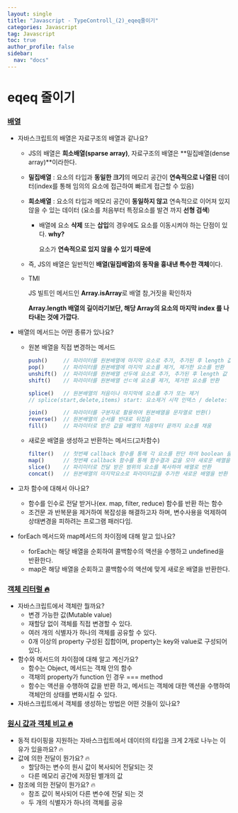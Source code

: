 ```yaml
---
layout: single
title: "Javascript - TypeControll_(2)_eqeq줄이기"
categories: Javascript
tag: Javascript
toc: true
author_profile: false
sidebar:
  nav: "docs"
---
```


# eqeq 줄이기

### [배열](https://github.com/junh0328/prepare_frontend_interview/blob/main/js.md#%EB%B0%B0%EC%97%B4)

- 자바스크립트의 배열은 자료구조의 배열과 같나요?
    - JS의 배열은 **희소배열(sparse array)**, 자료구조의 배열은 **밀집배열(dense array)**이라한다.
    - **밀집배열** : 요소의 타입과 **동일한 크기**의 메모리 공간이 **연속적으로 나열된** 데이터(index를 통해 임의의 요소에 접근하여 빠르게 접근할 수 있음)
    - **희소배열** : 요소의 타입과  메모리 공간이 **동일하지 않고** 연속적으로 이어져 있지 않을 수 있는 데이터 (요소를 처음부터 특정요소를 발견 까지 **선형 검색**)
        - 배열에 요소 **삭제** 또는 **삽입**의 경우에도 요소를 이동시켜야 하는 단점이 있다. **why?**
            
            요소가 **연속적으로 있지 않을 수 있기 때문에**
            
    - 즉, JS의 배열은 일반적인 **배열(밀집배열)의 동작을 흉내낸 특수한 객체**이다.
    - TMI
        
        JS 빌트인 메서드인 **Array.isArray**로 배열 참,거짓을 확인하자
        
        **Array.length 배열의 길이라기보단, 해당 Array의 요소의 마지막 index 를 나타내는 것에 가깝다.**
        
- 배열의 메서드는 어떤 종류가 있나요?
    - 원본 배열을 직접 변경하는 메서드
        
        ```jsx
        push()     // 파라미터를 원본배열에 마지막 요소로 추가, 추가된 후 length 값 반환
        pop()      // 파라미터를 원본배열에 마지막 요소를 제거, 제거한 요소를 반환
        unshift()  // 파라미터를 원본배열 선두에 요소로 추가, 추가된 후 length 값 반환
        shift()    // 파라미터를 원본배열 선ㄷ에 요소를 제거, 제거한 요소를 반환
        
        splice()   // 원본배열의 처음이나 마지막에 요소를 추가 또는 제거
        // splice(start,delete,items) start: 요소제거 시작 인덱스 / delete: 제거 요소 갯수 / items: 제거한 위치(index)에 대체될 요소 (option)
        
        join()     // 파라미터를 구분자로 활용하여 원본배열을 문자열로 반환()
        reverse()  // 원본배열의 순서를 반대로 뒤집음
        fill()     // 파라미터로 받은 값을 배열의 처음부터 끝까지 요소를 채움
        ```
        
    - 새로운 배열을 생성하고 반환하는 메서드(고차함수)
        
        ```jsx
        filter()   // 첫번째 callback 함수를 통해 각 요소를 판단 하여 boolean 을 통해 유지 및 제거하여 새로운 배열을 반환
        map()      // 첫번쨰 callback 함수를 통해 함수결과 값을 모아 새로운 배열을 반환
        slice()    // 파리미터로 전달 받은 범위의 요소를 복사하여 배열로 반환
        concat()   // 원본배열의 마지막요소로 파라미터값을 추가한 새로운 배열을 반환
        ```
        
- 고차 함수에 대해서 아나요?
    - 함수를 인수로 전달 받거나(ex. map, filter, reduce) 함수를 반환 하는 함수
    - 조건문 과 반복문을 제거하여 복잡성을 해결하고자 하며, 변수사용을 억제하여 상태변경을 피하려는 프로그램 패러다임.
- forEach 메서드와 map메서드의 차이점에 대해 알고 있나요?
    - forEach는 해당 배열을 순회하여 콜백함수의 액션을 수행하고 undefined을 반환한다.
    - map은 해당 배열을 순회하고 콜백함수의 액션에 맞게 새로운 배열을 반환한다.

### [객체 리터럴 🔥](https://github.com/junh0328/prepare_frontend_interview/blob/main/js.md#%EA%B0%9D%EC%B2%B4-%EB%A6%AC%ED%84%B0%EB%9F%B4)

- 자바스크립트에서 객체란 뭘까요?
    - 변경 가능한 값(Mutable value)
    - 재할당 없이 객체를 직접 변경할 수 있다.
    - 여러 개의 식별자가 하나의 객체를 공유할 수 있다.
    - 0개 이상의 property 구성된 집합이며, property는 key와 value로 구성되어있다.
- 함수와 메서드의 차이점에 대해 알고 계신가요?
    - 함수는 Object, 메서드는 객채 안의 함수
    - 객채의 property가 function 인 경우 === method
    - 함수는 액션을 수행하여 값을 반환 하고, 메서드는 객체에 대한 액션을 수행하여 객체안의 상태를 변화시킬 수 있다.
- 자바스크립트에서 객체를 생성하는 방법은 어떤 것들이 있나요?

### [원시 값과 객체 비교 🔥](https://github.com/junh0328/prepare_frontend_interview/blob/main/js.md#%EC%9B%90%EC%8B%9C-%EA%B0%92%EA%B3%BC-%EA%B0%9D%EC%B2%B4-%EB%B9%84%EA%B5%90)

- 동적 타이핑을 지원하는 자바스크립트에서 데이터의 타입을 크게 2개로 나누는 이유가 있을까요? 🔥
- 값에 의한 전달이 뭔가요? 🔥
    - 할당하는 변수의 원시 값이 복사되어 전달되는 것
    - 다른 메모리 공간에 저장된 별개의 값
- 참조에 의한 전달이 뭔가요? 🔥
    - 참조 값이 복사되어 다른 변수에 전달 되는 것
    - 두 개의 식별자가 하나의 객체를 공유